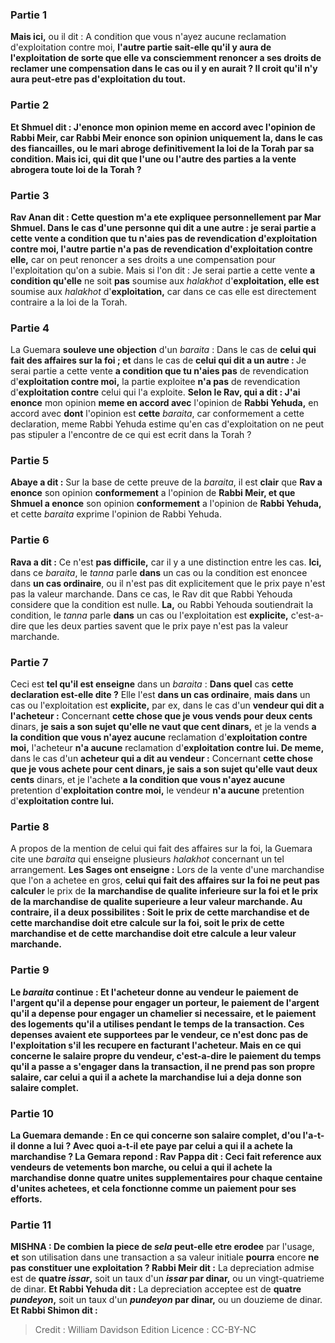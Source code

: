 
### Partie 1
<b>Mais ici,</b> ou il dit : A condition que vous n'ayez aucune reclamation d'exploitation contre moi, <b>l'autre partie <b>sait-elle</b> qu'il y aura de l'exploitation de sorte <b>que</b> elle va consciemment <b>renoncer</b> a ses droits de reclamer une compensation dans le cas ou il y en aurait ? Il croit qu'il n'y aura peut-etre pas d'exploitation du tout.

### Partie 2
<b>Et Shmuel dit : J'enonce</b> mon opinion <b>meme en accord</b> avec l'opinion de <b>Rabbi Meir,</b> car <b>Rabbi Meir enonce</b> son opinion <b>uniquement la,</b> dans le cas des fiancailles, <b>ou le mari <b>abroge definitivement</b> la loi de la Torah par sa condition. <b>Mais ici, qui dit</b> que l'une ou l'autre des parties a la vente <b>abrogera toute</b> loi de la Torah ?

### Partie 3
<b>Rav Anan dit :</b> Cette question <b>m'a ete expliquee personnellement par Mar Shmuel.</b> Dans le cas d'une <b>personne qui dit a une autre :</b> je serai partie a cette vente <b>a condition que tu n'aies pas</b> de revendication d'exploitation contre moi,</b> l'autre partie <b>n'a pas</b> de revendication d'exploitation contre elle,</b> car on peut renoncer a ses droits a une compensation pour l'exploitation qu'on a subie. Mais si l'on dit : Je serai partie a cette vente <b>a condition qu'elle</b> ne soit <b>pas</b> soumise aux <i>halakhot</i> d'<b>exploitation, elle est</b> soumise aux <i>halakhot</i> d'<b>exploitation,</b> car dans ce cas elle est directement contraire a la loi de la Torah.

### Partie 4
La Guemara <b>souleve une objection</b> d'un <i>baraita</i> : Dans le cas de <b>celui qui fait des affaires sur la foi ; et</b> dans le cas de <b>celui qui dit a un autre : </b> Je serai partie a cette vente <b>a condition que tu n'aies pas</b> de revendication d'<b>exploitation contre moi,</b> la partie exploitee <b>n'a pas</b> de revendication d'<b>exploitation contre</b> celui qui l'a exploite. <b>Selon le Rav, qui a dit : J'ai enonce</b> mon opinion <b>meme en accord avec</b> l'opinion de <b>Rabbi Yehuda,</b> en accord avec <b>dont</b> l'opinion est <b>cette</b> <i>baraita</i>, car conformement a cette declaration, meme Rabbi Yehuda estime qu'en cas d'exploitation on ne peut pas stipuler a l'encontre de ce qui est ecrit dans la Torah ?

### Partie 5
<b>Abaye a dit :</b> Sur la base de cette preuve de la <i>baraita</i>, il est <b>clair</b> que <b>Rav a enonce</b> son opinion <b>conformement</b> a l'opinion de <b>Rabbi Meir, et que Shmuel a enonce</b> son opinion <b>conformement</b> a l'opinion de <b>Rabbi Yehuda,</b> et cette <i>baraita</i> exprime l'opinion de Rabbi Yehuda.

### Partie 6
<b>Rava a dit :</b> Ce n'est <b>pas difficile,</b> car il y a une distinction entre les cas. <b>Ici,</b> dans ce <i>baraita</i>, le <i>tanna</i> parle <b>dans</b> un cas ou la condition est enoncee dans <b>un cas ordinaire</b>, ou il n'est pas dit explicitement que le prix paye n'est pas la valeur marchande. Dans ce cas, le Rav dit que Rabbi Yehouda considere que la condition est nulle. <b>La,</b> ou Rabbi Yehouda soutiendrait la condition, le <i>tanna</i> parle <b>dans</b> un cas ou l'exploitation est <b>explicite,</b> c'est-a-dire que les deux parties savent que le prix paye n'est pas la valeur marchande.

### Partie 7
Ceci est <b>tel qu'il est enseigne</b> dans un <i>baraita</i> : <b>Dans quel</b> cas <b>cette declaration est-elle dite ?</b> Elle l'est <b>dans un cas ordinaire</b>, <b>mais dans</b> un cas ou l'exploitation est <b>explicite,</b> par ex, dans le cas d'un <b>vendeur qui dit a l'acheteur :</b> Concernant <b>cette chose que je vous vends pour deux cents</b> dinars, <b>je sais a son sujet qu'elle ne vaut que cent dinars,</b> et je la vends <b>a la condition que vous n'ayez aucune</b> reclamation d'<b>exploitation contre moi,</b> l'acheteur <b>n'a aucune</b> reclamation d'<b>exploitation contre lui. De meme,</b> dans le cas d'un <b>acheteur qui a dit au vendeur :</b> Concernant <b>cette chose que je vous achete pour cent dinars, je sais a son sujet qu'elle vaut deux cents</b> dinars, et je l'achete <b>a la condition que vous n'ayez aucune</b> pretention d'<b>exploitation contre moi,</b> le vendeur <b>n'a aucune</b> pretention d'<b>exploitation contre lui.</b>

### Partie 8
A propos de la mention de celui qui fait des affaires sur la foi, la Guemara cite une <i>baraita</i> qui enseigne plusieurs <i>halakhot</i> concernant un tel arrangement. <b>Les Sages ont enseigne :</b> Lors de la vente d'une marchandise que l'on a achetee en gros, <b>celui qui fait des affaires sur la foi ne peut pas calculer</b> le prix de <b>la marchandise de qualite <b>inferieure</b> <b>sur la foi et</b> le prix de <b>la marchandise de qualite <b>superieure</b> <b>a</b> leur <b>valeur marchande. Au contraire,</b> il a deux possibilites : <b>Soit</b> le prix de <b>cette</b> marchandise <b>et de cette</b> marchandise doit etre calcule <b>sur la foi, soit</b> le prix de <b>cette</b> marchandise <b>et de cette</b> marchandise doit etre calcule <b>a</b> leur <b>valeur marchande.</b>

### Partie 9
Le <i>baraita</i> continue : <b>Et</b> l'acheteur <b>donne</b> au vendeur <b>le paiement</b> de l'argent qu'il a depense pour engager <b>un porteur, le paiement</b> de l'argent qu'il a depense pour engager <b>un chamelier</b> si necessaire, et <b>le paiement</b> des <b>logements</b> qu'il a utilises pendant le temps de la transaction. Ces depenses avaient ete supportees par le vendeur, ce n'est donc pas de l'exploitation s'il les recupere en facturant l'acheteur. Mais en ce qui concerne le <b>salaire propre du vendeur,</b> c'est-a-dire le paiement du temps qu'il a passe a s'engager dans la transaction, <b>il ne prend pas</b> son propre salaire, <b>car</b> celui a qui il a achete la marchandise lui a <b>deja donne son salaire complet.</b>

### Partie 10
La Guemara demande : En ce qui concerne <b>son salaire complet, d'ou l'a-t-il donne</b> a <b>lui ?</b> Avec quoi a-t-il ete paye par celui a qui il a achete la marchandise ? La Gemara repond : <b>Rav Pappa dit :</b> Ceci fait reference aux vendeurs de vetements bon marche, ou</b> celui a qui il achete la marchandise <b>donne quatre</b> unites supplementaires <b>pour</b> chaque <b>centaine</b> d'unites achetees, et cela fonctionne comme un paiement pour ses efforts.

### Partie 11
<strong>MISHNA :</strong> <b>De combien la piece de <i>sela</i></b> peut-elle etre erodee</b> par l'usage, <b>et</b> son utilisation dans une transaction a sa valeur initiale <b>pourra</b> encore <b>ne pas constituer une exploitation ? Rabbi Meir dit :</b> La depreciation admise est de <b>quatre <i>issar</i>,</b> soit un taux d'un <b><i>issar</i> par dinar,</b> ou un vingt-quatrieme de dinar. <b>Et Rabbi Yehuda dit :</b> La depreciation acceptee est de <b>quatre <i>pundeyon</i>,</b> soit un taux d'un <b><i>pundeyon</i> par dinar,</b> ou un douzieme de dinar. <b>Et Rabbi Shimon dit :</b>

>Credit : William Davidson Edition
>Licence : CC-BY-NC
